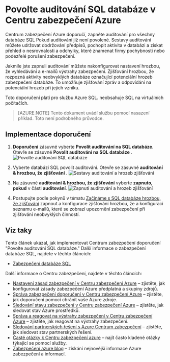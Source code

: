 <properties
   pageTitle="Povolte auditování SQL databáze v Centru zabezpečení Azure | Microsoft Azure"
   description="V tomto dokumentu se dozvíte, jak implementovat **povolte auditování databáze SQL**Azure Centrum zabezpečení doporučení."
   services="security-center"
   documentationCenter="na"
   authors="TerryLanfear"
   manager="MBaldwin"
   editor=""/>

<tags
   ms.service="security-center"
   ms.devlang="na"
   ms.topic="article"
   ms.tgt_pltfrm="na"
   ms.workload="na"
   ms.date="07/29/2016"
   ms.author="terrylan"/>

# <a name="enable-auditing-on-sql-databases-in-azure-security-center"></a>Povolte auditování SQL databáze v Centru zabezpečení Azure

Centrum zabezpečení Azure doporučí, zapněte auditování pro všechny databáze SQL Pokud auditování již není povolené. Sestavy auditování můžete udržovat dodržování předpisů, pochopit aktivita v databázi a získat přehled o nesrovnalosti a odchylky, které znamenat firmy pochybnosti nebo podezřelé porušení zabezpečení.

Jakmile jste zapnuli auditování můžete nakonfigurovat nastavení hrozbou, že vyhledávání a e-mailů výstrahy zabezpečení. Zjišťování hrozbou, že rozpozná aktivity neobvyklých databáze označující potenciální hrozeb zabezpečení databáze. To umožňuje zjišťování zpráv a odpovídání na potenciální hrozeb při jejich vzniku.

Toto doporučení platí pro službu Azure SQL. neobsahuje SQL na virtuálních počítačích.

> [AZURE.NOTE] Tento dokument uvádí službu pomocí nasazení příklad.  Toto není podrobného průvodce.

## <a name="implement-the-recommendation"></a>Implementace doporučení

1. **Doporučení** zásuvné vyberte **Povolit auditování na SQL databáze**.  Otevře se zásuvné **Povolit auditování na SQL databáze** .
![Povolte auditování SQL databáze][1]

2. Vyberte databázi SQL povolit auditování. Otevře se zásuvné **auditování & hrozbou, že zjišťování** .
![Sestavy auditování a hrozeb zjišťování][2]
3. Na zásuvné **auditování & hrozbou, že zjišťování** vyberte **zapnuto, pokud** v části **auditování**.
![Zapnutí auditování a hrozeb zjišťování][3]


5. Postupujte podle pokynů v tématu [Začínáme s SQL databáze hrozbou, že zjišťování](../sql-database/sql-database-threat-detection-get-started.md) zapnout a konfigurace zjišťování hrozbou, že a konfiguraci seznamu e-mailů, které se zobrazí upozornění zabezpečení při zjišťování neobvyklých činností.

## <a name="see-also"></a>Viz taky

Tento článek ukázal, jak implementovat Centrum zabezpečení doporučení "Povolte auditování SQL databáze." Další informace o zabezpečení databáze SQL, najdete v těchto článcích:

- [Zabezpečení databáze SQL](../sql-database/sql-database-security.md)

Další informace o Centru zabezpečení, najdete v těchto článcích:

- [Nastavení zásad zabezpečení v Centru zabezpečení Azure](security-center-policies.md) – zjistěte, jak konfigurovat zásady zabezpečení Azure předplatná a skupiny zdrojů.
- [Správa zabezpečení doporučení v Centru zabezpečení Azure](security-center-recommendations.md) – zjistěte, jak doporučení pomocí chránit vaše Azure zdroje.
- [Sledování stavu zabezpečení v Centru zabezpečení Azure](security-center-monitoring.md) – zjistěte, jak sledovat stav Azure prostředků.
- [Správa a reagovat na výstrahy zabezpečení v Centru zabezpečení Azure](security-center-managing-and-responding-alerts.md) – zjistěte, jak reagovat na výstrahy zabezpečení.
- [Sledování partnerských řešení s Azure Centrum zabezpečení](security-center-partner-solutions.md) – zjistěte, jak sledovat stav partnerských řešení.
- [Časté otázky k Centru zabezpečení azure](security-center-faq.md) – najít často kladené otázky týkající se pomocí služby.
- [Zabezpečení azure blog](http://blogs.msdn.com/b/azuresecurity/) – získání nejnovější informace Azure zabezpečení a informací.

<!--Image references-->
[1]: ./media/security-center-enable-auditing-on-sql-databases/enable-auditing-on-sql-databases.png
[2]:./media/security-center-enable-auditing-on-sql-databases/auditing-threat-detection.png
[3]: ./media/security-center-enable-auditing-on-sql-databases/auditing-threat-detection-blade.png
